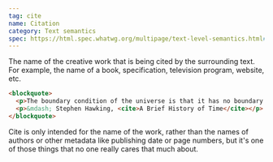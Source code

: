 ```yaml
---
tag: cite
name: Citation
category: Text semantics
spec: https://html.spec.whatwg.org/multipage/text-level-semantics.html#the-cite-element
---
```


The name of the creative work that is being cited by the surrounding text. For example, the name of a book, specification, television program, website, etc.

<!-- prettier-ignore-start -->
```html
<blockquote>
  <p>The boundary condition of the universe is that it has no boundary.</p>
  <p>&mdash; Stephen Hawking, <cite>A Brief History of Time</cite></p>
</blockquote>
```
<!-- prettier-ignore-end -->

Cite is only intended for the name of the work, rather than the names of authors or other metadata like publishing date or page numbers, but it's one of those things that no one really cares that much about.
